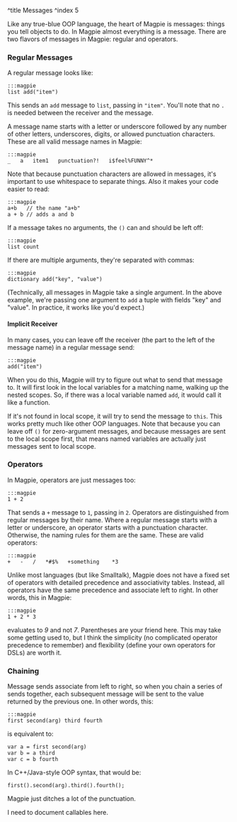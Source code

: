 ^title Messages
^index 5

Like any true-blue OOP language, the heart of Magpie is messages: things you tell objects to do. In Magpie almost everything is a message. There are two flavors of messages in Magpie: regular and operators.

### Regular Messages 

A regular message looks like:

    :::magpie
    list add("item")

This sends an `add` message to `list`, passing in `"item"`. You'll note that no `.` is needed between the receiver and the message.

A message name starts with a letter or underscore followed by any number of other letters, underscores, digits, or allowed punctuation characters. These are all valid message names in Magpie:

    :::magpie
    _   a   item1   punctuation?!   i$feel%FUNNY^*

Note that because punctuation characters are allowed in messages, it's important to use whitespace to separate things. Also it makes your code easier to read:

    :::magpie
    a+b   // the name "a+b"
    a + b // adds a and b

If a message takes no arguments, the `()` can and should be left off:

    :::magpie
    list count

If there are multiple arguments, they're separated with commas:

    :::magpie
    dictionary add("key", "value")

(Technically, all messages in Magpie take a single argument. In the above example, we're passing one argument to `add` a tuple with fields "key" and "value". In practice, it works like you'd expect.)

#### Implicit Receiver

In many cases, you can leave off the receiver (the part to the left of the message name) in a regular message send:

    :::magpie
    add("item")

When you do this, Magpie will try to figure out what to send that message to. It
will first look in the local variables for a matching name, walking up the
nested scopes. So, if there was a local variable named `add`, it would call it
like a function.

If it's not found in local scope, it will try to send the message to `this`.
This works pretty much like other OOP languages. Note that because you can leave
off `()` for zero-argument messages, and because messages are sent to the local
scope first, that means named variables are actually just messages sent to local
scope.

### Operators

In Magpie, operators are just messages too:

    :::magpie
    1 + 2

That sends a `+` message to `1`, passing in `2`. Operators are distinguished from regular messages by their name. Where a regular message starts with a letter or underscore, an operator starts with a punctuation character. Otherwise, the naming rules for them are the same. These are valid operators:

    :::magpie
    +   -   /   *#$%   +something    *3

Unlike most languages (but like Smalltalk), Magpie does not have a fixed set of operators with detailed precedence and associativity tables. Instead, all operators have the same precedence and associate left to right. In other words, this in Magpie:

    :::magpie
    1 + 2 * 3

evaluates to *9* and not *7*. Parentheses are your friend here. This may take some getting used to, but I think the simplicity (no complicated operator precedence to remember) and flexibility (define your own operators for DSLs) are worth it.

### Chaining

Message sends associate from left to right, so when you chain a series of sends together, each subsequent message will be sent to the value returned by the previous one. In other words, this:

    :::magpie
    first second(arg) third fourth

is equivalent to:

    var a = first second(arg)
    var b = a third
    var c = b fourth

In C++/Java-style OOP syntax, that would be:

    first().second(arg).third().fourth();

Magpie just ditches a lot of the punctuation.

<p class="future">
I need to document callables here.
</p>
